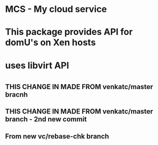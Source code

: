 # MCS - My cloud service
# This package provides API for domU's on Xen hosts
# uses libvirt API
#

## THIS CHANGE IN MADE FROM venkatc/master bracnh ###
## THIS CHANGE IN MADE FROM venkatc/master branch - 2nd new commit ##


## From new vc/rebase-chk branch
